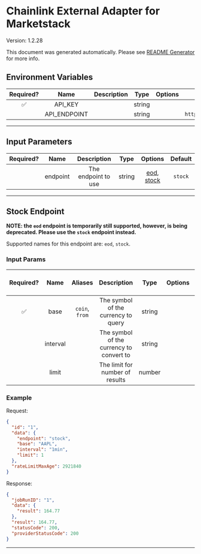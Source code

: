 # Chainlink External Adapter for Marketstack

Version: 1.2.28

This document was generated automatically. Please see [README Generator](../../scripts#readme-generator) for more info.

## Environment Variables

| Required? |     Name     | Description |  Type  | Options |             Default              |
| :-------: | :----------: | :---------: | :----: | :-----: | :------------------------------: |
|    ✅     |   API_KEY    |             | string |         |                                  |
|           | API_ENDPOINT |             | string |         | `http://api.marketstack.com/v1/` |

---

## Input Parameters

| Required? |   Name   |     Description     |  Type  |                     Options                      | Default |
| :-------: | :------: | :-----------------: | :----: | :----------------------------------------------: | :-----: |
|           | endpoint | The endpoint to use | string | [eod](#stock-endpoint), [stock](#stock-endpoint) | `stock` |

---

## Stock Endpoint

**NOTE: the `eod` endpoint is temporarily still supported, however, is being deprecated. Please use the `stock` endpoint instead.**

Supported names for this endpoint are: `eod`, `stock`.

### Input Params

| Required? |   Name   |    Aliases     |               Description                |  Type  | Options | Default | Depends On | Not Valid With |
| :-------: | :------: | :------------: | :--------------------------------------: | :----: | :-----: | :-----: | :--------: | :------------: |
|    ✅     |   base   | `coin`, `from` |   The symbol of the currency to query    | string |         |         |            |                |
|           | interval |                | The symbol of the currency to convert to | string |         | `1min`  |            |                |
|           |  limit   |                |     The limit for number of results      | number |         |   `1`   |            |                |

### Example

Request:

```json
{
  "id": "1",
  "data": {
    "endpoint": "stock",
    "base": "AAPL",
    "interval": "1min",
    "limit": 1
  },
  "rateLimitMaxAge": 2921840
}
```

Response:

```json
{
  "jobRunID": "1",
  "data": {
    "result": 164.77
  },
  "result": 164.77,
  "statusCode": 200,
  "providerStatusCode": 200
}
```

---
